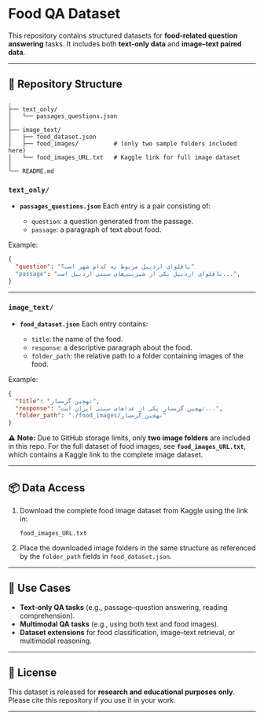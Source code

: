 # Food QA Dataset

This repository contains structured datasets for **food-related question answering** tasks.
It includes both **text-only data** and **image–text paired data**.

---

## 📂 Repository Structure

```
.
├── text_only/
│   └── passages_questions.json
│
├── image_text/
│   ├── food_dataset.json
│   ├── food_images/          # (only two sample folders included here)
│   └── food_images_URL.txt   # Kaggle link for full image dataset
│
└── README.md
```

### `text_only/`

* **`passages_questions.json`**
  Each entry is a pair consisting of:

  * `question`: a question generated from the passage.
  * `passage`: a paragraph of text about food.

Example:

```json
{
  "question": "باقلوای اردبیل مربوط به کدام شهر است؟"
  "passage": "باقلوای اردبیل یکی از شیرینی‌های سنتی اردبیل است...",
}
```

---

### `image_text/`

* **`food_dataset.json`**
  Each entry contains:

  * `title`: the name of the food.
  * `response`: a descriptive paragraph about the food.
  * `folder_path`: the relative path to a folder containing images of the food.

Example:

```json
{
  "title": "تهچین گرمسار",
  "response": "تهچین گرمسار یکی از غذاهای سنتی ایران است...",
  "folder_path": "./food_images/تهچین_گرمسار"
}
```

⚠️ **Note:**
Due to GitHub storage limits, only **two image folders** are included in this repo.
For the full dataset of food images, see **`food_images_URL.txt`**, which contains a Kaggle link to the complete image dataset.

---

## 📦 Data Access

1. Download the complete food image dataset from Kaggle using the link in:

   ```
   food_images_URL.txt
   ```

2. Place the downloaded image folders in the same structure as referenced by the `folder_path` fields in `food_dataset.json`.

---

## 🔧 Use Cases

* **Text-only QA tasks** (e.g., passage–question answering, reading comprehension).
* **Multimodal QA tasks** (e.g., using both text and food images).
* **Dataset extensions** for food classification, image–text retrieval, or multimodal reasoning.

---

## 📜 License

This dataset is released for **research and educational purposes only**.
Please cite this repository if you use it in your work.

---
